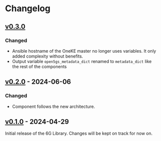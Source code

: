 # Changelog

## [v0.3.0]
### Changed
- Ansible hostname of the OneKE master no longer uses variables. It only added complexity without benefits.
- Output variable `open5gs_metadata_dict` renamed to `metadata_dict` like the rest of the components

## [v0.2.0] - 2024-06-06
### Changed
- Component follows the new architecture.

## [v0.1.0] - 2024-04-29
Initial release of the 6G Library. Changes will be kept on track for now on.


<!-- Change latest version value at every release -->
[v0.3.0]: https://github.com/6G-SANDBOX/6G-Library/compare/v0.2.1...v0.3.0
[v0.2.0]: https://github.com/6G-SANDBOX/6G-Library/compare/v0.1.0...v0.2.0
[v0.1.0]: https://github.com/6G-SANDBOX/6G-Library/releases/tag/v0.1.0



<!-- FIELDS PER VERSION -->
<!--
### Added

- New features

### Changed

- Changes in existing functionality

### Deprecated

- Soon-to-be removed features

### Removed

- Removed features

### Fixed

- Bug fixes

### Security

- Vulnerability warnings
-->